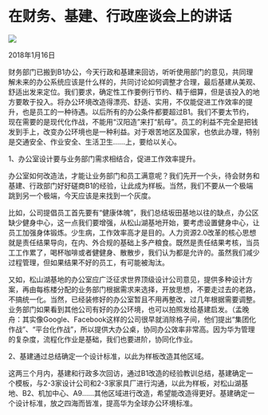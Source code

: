 # 在财务、基建、行政座谈会上的讲话
<img class="pv" src="https://api.visitor.plantree.me/visitor-badge/pv?namespace=plantree.me&key=renzhengfei-speeches/与财务基建行政座谈会上的讲话.md">


2018年1月16日



 财务部门已搬到B1办公，今天行政和基建来回访，听听使用部门的意见，共同理解未来的办公系统应该是什么样的，共同讨论如何调整才合理，最后基建从美观、舒适出发来定位。我们要求，确定性工作要例行节约、精于细算，但是该投入的地方要敢于投入。将办公环境改造得漂亮、舒适、实用，不仅能促进工作效率的提升，也是员工的一种待遇。以后所有的办公条件都要超过B1。我们不要太节约，现在需要的是现代化作战，不能用“汉阳造”来打“航母”。员工的利益不完全是把钱发到手上，改变办公环境也是一种利益。对于艰苦地区及国家，也依此办理，特别是交通安全、作业安全、生活卫生……上，要给以关心。

1、办公室设计要与业务部门需求相结合，促进工作效率提升。

办公室如何改造法，才能让业务部门和员工满意呢？我们先开一个头，待会财务和基建、行政部门好好磋商B1的经验，让此成为样板。当然，我们不要从一个极端跳到另一个极端，今天应该是来找到一个灰度。

比如，公司提倡员工首先要有“健康体魄”，我们总结坂田基地以往的缺点，办公区缺少健身中心，这一点我们要增强，从松山湖基地开始，要考虑设置健身中心，让员工加强身体锻炼。少生病，工作效率高才是目的。人力资源2.0改革的核心思想就是责任结果导向，在内、外合规的基础上多产粮食。既然是责任结果考核，当员工工作累了，喝杯咖啡或者健健身、散散步，我们认为都是允许的。虽然我们减少过程管理，但如果结果不好的员工，有可能被淘汰。

又如，松山湖基地的办公室应广泛征求世界顶级设计公司意见，提供多种设计方案，再由每栋楼分配的业务部门根据需求来选择，开放思想，不要走过去的老路，不搞统一化。当然，已经装修好的办公室暂且不用再整改，过几年根据需要调整。业务部门如果看到其他公司有好的办公环境，也可以拍照发给基建启发。（孟晚舟：其实像Google、Facebook这样的公司很早就消除格子间，他们提出“集团化作战”、“平台化作战”，所以提供大办公桌，协同办公效率非常高。因为华为管理的复杂度，流程化作业是基础，我们也要进阶，协同化作业。

2、基建通过总结确定一个设计标准，以此为样板改造其他区域。

这两三个月内，基建和行政多次回访，通过B1改造的经验教训总结，基建确定一个模板，与2-3家设计公司和2-3家家具厂进行沟通，以此为样板，对松山湖基地、B2、机加中心、A9……其他区域进行改造，希望能改造得更好。基建确定一个设计标准，放之四海而皆准，提高华为全球办公环境标准。
